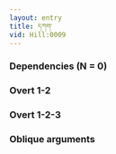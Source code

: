 ```yaml
---
layout: entry
title: དཀག་
vid: Hill:0009
---
```

### Dependencies (N = 0)


### Overt 1-2


### Overt 1-2-3


### Oblique arguments
